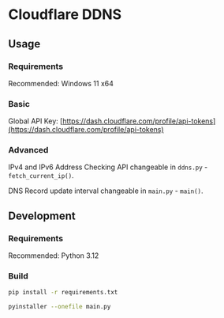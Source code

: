 # Cloudflare DDNS

## Usage

### Requirements

Recommended: Windows 11 x64

### Basic

Global API Key: [https://dash.cloudflare.com/profile/api-tokens](https://dash.cloudflare.com/profile/api-tokens)

### Advanced

IPv4 and IPv6 Address Checking API changeable in `ddns.py` - `fetch_current_ip()`.

DNS Record update interval changeable in `main.py` - `main()`.

## Development

### Requirements

Recommended: Python 3.12

### Build

```bash
pip install -r requirements.txt
```

```bash
pyinstaller --onefile main.py
```



